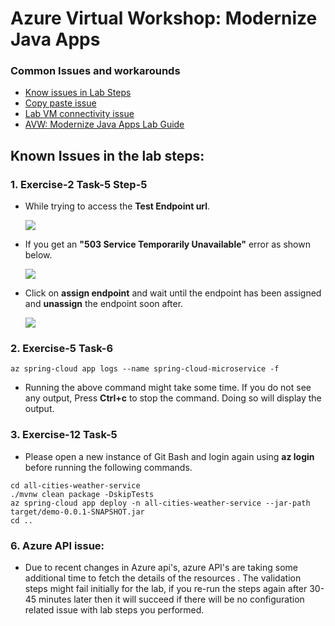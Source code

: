 # Azure Virtual Workshop: Modernize Java Apps

### Common Issues and workarounds
- [Know issues in Lab Steps](#known-issues-in-the-lab-steps)
- [Copy paste issue](https://docs.cloudlabs.ai/Learner/Troubleshooting/CopyPaste)
- [Lab VM connectivity issue](https://docs.cloudlabs.ai/Learner/Troubleshooting/RDP)
- [AVW: Modernize Java Apps Lab Guide](https://experience.cloudlabs.ai/#/labguidepreview/b6b935d8-5b46-4da1-9c26-7c76701c5a3b)

## Known Issues in the lab steps:

### 1. Exercise-2 Task-5 Step-5

* While trying to access the **Test Endpoint url**.

  ![](https://github.com/CloudLabsAI-Azure/Know-Before-You-Go/blob/main/Labs/images/Azure-spring-cloud-1.png)

* If you get an **"503 Service Temporarily Unavailable"** error as shown below.

  ![](https://github.com/CloudLabsAI-Azure/Know-Before-You-Go/blob/main/Labs/images/Azure-spring-cloud-2.png)

* Click on **assign endpoint** and wait until the endpoint has been assigned and **unassign** the endpoint soon after.

  ![](https://github.com/CloudLabsAI-Azure/Know-Before-You-Go/blob/main/Labs/images/Azure-spring-cloud-3.png)

### 2. Exercise-5 Task-6 

  ```
  az spring-cloud app logs --name spring-cloud-microservice -f
  ```

* Running the above command might take some time. If you do not see any output, Press **Ctrl+c** to stop the command. Doing so will display the output.

### 3. Exercise-12 Task-5

* Please open a new instance of Git Bash and login again using **az login** before running the following commands.

```
cd all-cities-weather-service
./mvnw clean package -DskipTests
az spring-cloud app deploy -n all-cities-weather-service --jar-path target/demo-0.0.1-SNAPSHOT.jar
cd ..
```

### 6. Azure API issue: 

* Due to recent changes in Azure api's, azure API's are taking some additional time to fetch the details of the resources . The validation steps might fail initially for the lab, if you re-run the steps again after 30-45 minutes later then it will succeed if there will be no configuration related issue with lab steps you performed.
